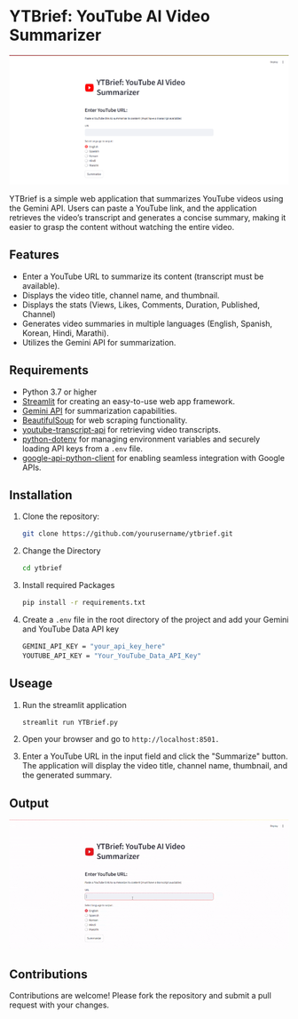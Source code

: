 # YTBrief: YouTube AI Video Summarizer

![YTBrief Logo](https://github.com/RiyaTorgal/YTBrief/blob/main/images/YTBrief.png)

YTBrief is a simple web application that summarizes YouTube videos using the Gemini API. Users can paste a YouTube link, and the application retrieves the video’s transcript and generates a concise summary, making it easier to grasp the content without watching the entire video.

## Features

- Enter a YouTube URL to summarize its content (transcript must be available).
- Displays the video title, channel name, and thumbnail.
- Displays the stats (Views, Likes, Comments, Duration, Published, Channel)
- Generates video summaries in multiple languages (English, Spanish, Korean, Hindi, Marathi).
- Utilizes the Gemini API for summarization.

## Requirements

- Python 3.7 or higher
- [Streamlit](https://streamlit.io/) for creating an easy-to-use web app framework.
- [Gemini API](https://developers.google.com/generative-language/docs) for summarization capabilities.
- [BeautifulSoup](https://www.crummy.com/software/BeautifulSoup/) for web scraping functionality.
- [youtube-transcript-api](https://github.com/jdepoix/youtube-transcript-api) for retrieving video transcripts.
- [python-dotenv](https://pypi.org/project/python-dotenv/) for managing environment variables and securely loading API keys from a `.env` file.
- [google-api-python-client](https://github.com/googleapis/google-api-python-client) for enabling seamless integration with Google APIs.

## Installation

1. Clone the repository:

   ```bash
   git clone https://github.com/yourusername/ytbrief.git
   ```
2. Change the Directory

   ```bash
   cd ytbrief
   ```
3. Install required Packages

   ```bash
   pip install -r requirements.txt
   ```
4. Create a `.env` file in the root directory of the project and add your Gemini and YouTube Data API key

    ```bash
    GEMINI_API_KEY = "your_api_key_here"
    YOUTUBE_API_KEY = "Your_YouTube_Data_API_Key"
    ```

## Useage

1. Run the streamlit application

   ```bash
   streamlit run YTBrief.py
   ```
2. Open your browser and go to `http://localhost:8501.`

3. Enter a YouTube URL in the input field and click the "Summarize" button. The application will display the video title, channel name, thumbnail, and the generated summary.

## Output
![Demo GIF](https://github.com/RiyaTorgal/YTBrief/blob/main/images/YTBrief_Output-ezgif.com-optimize.gif)

## Contributions
Contributions are welcome! Please fork the repository and submit a pull request with your changes.
